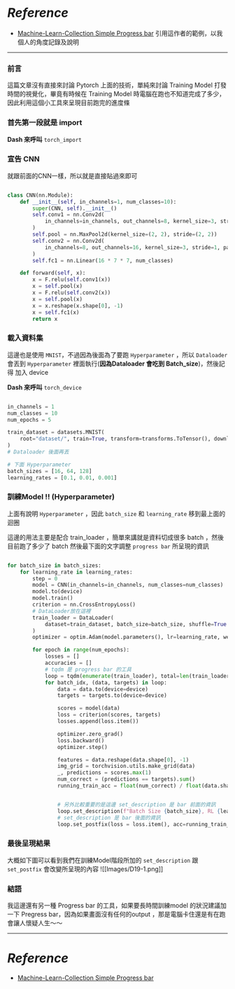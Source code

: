 # *Reference*

- [Machine-Learn-Collection Simple Progress bar](https://github.com/aladdinpersson/Machine-Learning-Collection/blob/master/ML/Pytorch/Basics/pytorch_progress_bar.py)
引用這作者的範例，以我個人的角度記錄及說明
-------------
### 前言
這篇文章沒有直接來討論 Pytorch 上面的技術，單純來討論 Training Model 打發時間的視覺化，畢竟有時候在 Training Model 時電腦在跑也不知道完成了多少，因此利用這個小工具來呈現目前跑完的進度條


### 首先第一段就是 import 

**Dash 來呼叫** `torch_import`

### 宣告 CNN
就跟前面的CNN一樣，所以就是直接貼過來即可

```Python

class CNN(nn.Module):
    def __init__(self, in_channels=1, num_classes=10):
        super(CNN, self).__init__()
        self.conv1 = nn.Conv2d(
            in_channels=in_channels, out_channels=8, kernel_size=3, stride=1, padding=1
        )
        self.pool = nn.MaxPool2d(kernel_size=(2, 2), stride=(2, 2))
        self.conv2 = nn.Conv2d(
            in_channels=8, out_channels=16, kernel_size=3, stride=1, padding=1
        )
        self.fc1 = nn.Linear(16 * 7 * 7, num_classes)

    def forward(self, x):
        x = F.relu(self.conv1(x))
        x = self.pool(x)
        x = F.relu(self.conv2(x))
        x = self.pool(x)
        x = x.reshape(x.shape[0], -1)
        x = self.fc1(x)
        return x

```

### 載入資料集
這邊也是使用 `MNIST`，不過因為後面為了要跑 `Hyperparameter` ，所以 `Dataloader` 會丟到 
 `Hyperparameter` 裡面執行(**因為Dataloader 會吃到 Batch_size**)，然後記得 加入 device
 
**Dash 來呼叫** `torch_device`

```Python

in_channels = 1
num_classes = 10
num_epochs = 5

train_dataset = datasets.MNIST(
    root="dataset/", train=True, transform=transforms.ToTensor(), download=True
)
# Dataloader 後面再丟

# 下面 Hyperparameter
batch_sizes = [16, 64, 128]
learning_rates = [0.1, 0.01, 0.001]
```

### 訓練Model !! (Hyperparameter)
上面有說明 `Hyperparameter` ，因此 `batch_size` 和 `learning_rate` 移到最上面的迴圈

這邊的用法主要是配合 train_loader ，簡單來講就是資料切成很多 batch ，然後目前跑了多少了 batch
然後最下面的文字調整 `progress bar` 所呈現的資訊
```Python

for batch_size in batch_sizes:
    for learning_rate in learning_rates:
        step = 0
        model = CNN(in_channels=in_channels, num_classes=num_classes)
        model.to(device)
        model.train()
        criterion = nn.CrossEntropyLoss()
        # DataLoader放在這裡
        train_loader = DataLoader(
            dataset=train_dataset, batch_size=batch_size, shuffle=True
        )
        optimizer = optim.Adam(model.parameters(), lr=learning_rate, weight_decay=0.0)

        for epoch in range(num_epochs):
            losses = []
            accuracies = []
            # tqdm 是 progress bar 的工具
            loop = tqdm(enumerate(train_loader), total=len(train_loader))
            for batch_idx, (data, targets) in loop:
                data = data.to(device=device)
                targets = targets.to(device=device)

                scores = model(data)
                loss = criterion(scores, targets)
                losses.append(loss.item())

                optimizer.zero_grad()
                loss.backward()
                optimizer.step()

                features = data.reshape(data.shape[0], -1)
                img_grid = torchvision.utils.make_grid(data)
                _, predictions = scores.max(1)
                num_correct = (predictions == targets).sum()
                running_train_acc = float(num_correct) / float(data.shape[0])


				# 另外比較重要的是這邊 set_description 是 bar 前面的資訊
                loop.set_description(f"Batch Size {batch_size}, RL {learning_rate}, Epoch [{epoch+1}/{num_epochs}] ")
                # set_description 是 bar 後面的資訊
                loop.set_postfix(loss = loss.item(), acc=running_train_acc)
```

### 最後呈現結果
大概如下圖可以看到我們在訓練Model階段所加的 `set_description` 跟 `set_postfix`  會改變所呈現的內容
![[Images/D19-1.png]]

### 結語
我這邊還有另一種 Progress bar 的工具，如果要長時間訓練model 的狀況建議加一下 Pregress bar，因為如果畫面沒有任何的output ，那是電腦卡住還是有在跑會讓人懷疑人生～～

----------
# *Reference*

- [Machine-Learn-Collection Simple Progress bar](https://github.com/aladdinpersson/Machine-Learning-Collection/blob/master/ML/Pytorch/Basics/pytorch_progress_bar.py)
